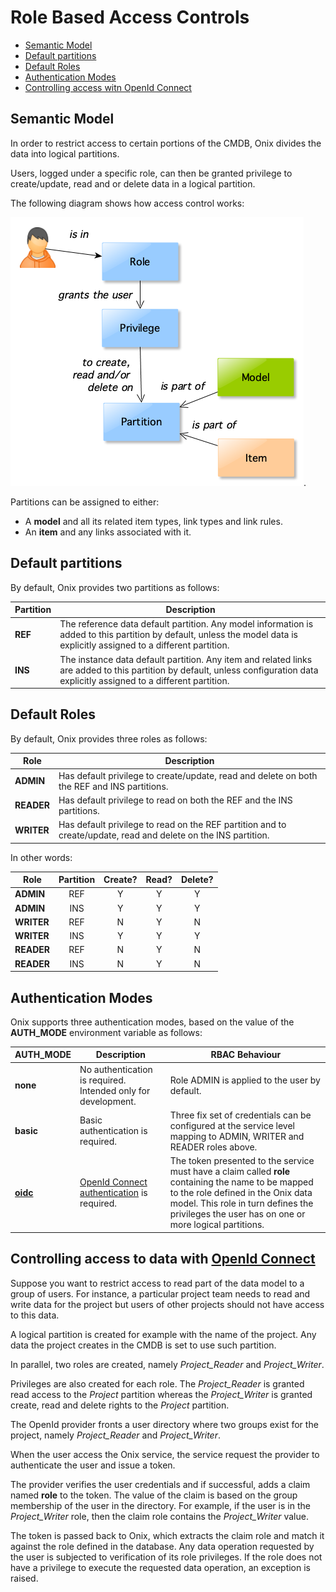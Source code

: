 # Role Based Access Controls

  - [Semantic Model](#semantic-model)
  - [Default partitions](#default-partitions)
  - [Default Roles](#default-roles)
  - [Authentication Modes](#authentication-modes)
  - [Controlling access witn OpenId Connect](#controlling-access)

<a href="semantic-model"></a>
## Semantic Model

In order to restrict access to certain portions of the CMDB, Onix divides the data into logical partitions.

Users, logged under a specific role, can then be granted privilege to create/update, read and or delete data in a logical partition.

The following diagram shows how access control works:

![Onix Data Model](./pics/semantic_rbac_model.png "Role Based Access Control").

Partitions can be assigned to either:

- A __model__ and all its related item types, link types and link rules.
- An __item__ and any links associated with it.

<a href="default-partitions"></a>
## Default partitions

By default, Onix provides two partitions as follows:

| Partition | Description |
|---|---|
| __REF__ | The reference data default partition. Any model information is added to this partition by default, unless the model data is explicitly assigned to a different partition. |
| __INS__ | The instance data default partition. Any item and related links are added to this partition by default, unless configuration data explicitly assigned to a different partition. |

<a href="default-roles"></a>
## Default Roles

By default, Onix provides three roles as follows:

| Role | Description |
|---|---|
| __ADMIN__ | Has default privilege to create/update, read and delete on both the REF and INS partitions. |
| __READER__ | Has default privilege to read on both the REF and the INS partitions. |
| __WRITER__ | Has default privilege to read on the REF partition and to create/update, read and delete on the INS partition. |

In other words:

| Role | Partition | Create? | Read? | Delete? |
|---|:--:|:--:|:--:|:--:|
| __ADMIN__  | REF | Y | Y | Y |
| __ADMIN__  | INS | Y | Y | Y |
| __WRITER__ | REF | N | Y | N |
| __WRITER__ | INS | Y | Y | Y |
| __READER__ | REF | N | Y | N |
| __READER__ | INS | N | Y | N |

<a href="authentication-modes"></a>
## Authentication Modes

Onix supports three authentication modes, based on the value of the __AUTH_MODE__ environment variable as follows:

| AUTH_MODE | Description | RBAC Behaviour |
|---|---|---|
| __none__ | No authentication is required. Intended only for development. | Role ADMIN is applied to the user by default. |
| __basic__ | Basic authentication is required. | Three fix set of credentials can be configured at the service level mapping to ADMIN, WRITER and READER roles above. |
| [__oidc__](./oidc.md) | [OpenId Connect authentication](./oidc.md) is required. | The token presented to the service must have a claim called __role__ containing the name to be mapped to the role defined in the Onix data model. This role in turn defines the privileges the user has on one or more logical partitions. |

<a href="controlling-access"></a>
## Controlling access to data with [OpenId Connect](./oidc.md)

Suppose you want to restrict access to read part of the data model to a group of users. For instance, a particular project team needs to read and write data for the project but users of other projects should not have access to this data.

A logical partition is created for example with the name of the project. Any data the project creates in the CMDB is set to use such partition.

In parallel, two roles are created, namely *Project_Reader* and *Project_Writer*.

Privileges are also created for each role. The *Project_Reader* is granted read access to the *Project* partition whereas the *Project_Writer* is granted create, read and delete rights to the *Project* partition.

The OpenId provider fronts a user directory where two groups exist for the project, namely *Project_Reader* and *Project_Writer*.

When the user access the Onix service, the service request the provider to authenticate the user and issue a token.

The provider verifies the user credentials and if successful, adds a claim named __role__ to the token. The value of the claim is based on the group membership of the user in the directory. For example, if the user is in the *Project_Writer* role, then the claim role contains the *Project_Writer* value.

The token is passed back to Onix, which extracts the claim role and match it against the role defined in the database. Any data operation requested by the user is subjected to verification of its role privileges.
If the role does not have a privilege to execute the requested data operation, an exception is raised.






